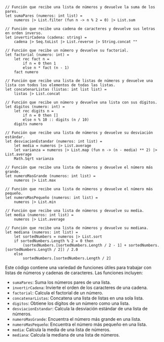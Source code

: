```f#
// Función que recibe una lista de números y devuelve la suma de los pares.
let sumaPares (numeros: int list) =
    numeros |> List.filter (fun n -> n % 2 = 0) |> List.sum

// Función que recibe una cadena de caracteres y devuelve sus letras en orden inverso.
let invertirCadena (cadena: string) =
    cadena |> Seq.toList |> List.reverse |> String.concat ""

// Función que recibe un número y devuelve su factorial.
let factorial (numero: int) =
    let rec fact n =
        if n = 0 then 1
        else n * fact (n - 1)
    fact numero

// Función que recibe una lista de listas de números y devuelve una lista con todos los elementos de todas las listas.
let concatenarListas (listas: int list list) =
    listas |> List.concat

// Función que recibe un número y devuelve una lista con sus dígitos.
let digitos (numero: int) =
    let rec digits n =
        if n = 0 then []
        else n % 10 :: digits (n / 10)
    digits numero

// Función que recibe una lista de números y devuelve su desviación estándar.
let desviacionEstandar (numeros: int list) =
    let media = numeros |> List.average
    let varianza = numeros |> List.map (fun n -> (n - media) ** 2) |> List.average
    Math.Sqrt varianza

// Función que recibe una lista de números y devuelve el número más grande.
let numeroMasGrande (numeros: int list) =
    numeros |> List.max

// Función que recibe una lista de números y devuelve el número más pequeño.
let numeroMasPequeño (numeros: int list) =
    numeros |> List.min

// Función que recibe una lista de números y devuelve su media.
let media (numeros: int list) =
    numeros |> List.average

// Función que recibe una lista de números y devuelve su mediana.
let mediana (numeros: int list) =
    let sortedNumbers = numeros |> List.sort
    if sortedNumbers.Length % 2 = 0 then
        (sortedNumbers.[sortedNumbers.Length / 2 - 1] + sortedNumbers.[sortedNumbers.Length / 2]) / 2.0
    else
        sortedNumbers.[sortedNumbers.Length / 2]
```

Este código contiene una variedad de funciones útiles para trabajar con listas de números y cadenas de caracteres. Las funciones incluyen:

* `sumaPares`: Suma los números pares de una lista.
* `invertirCadena`: Invierte el orden de los caracteres de una cadena.
* `factorial`: Calcula el factorial de un número.
* `concatenarListas`: Concatena una lista de listas en una sola lista.
* `digitos`: Obtiene los dígitos de un número como una lista.
* `desviacionEstandar`: Calcula la desviación estándar de una lista de números.
* `numeroMasGrande`: Encuentra el número más grande en una lista.
* `numeroMasPequeño`: Encuentra el número más pequeño en una lista.
* `media`: Calcula la media de una lista de números.
* `mediana`: Calcula la mediana de una lista de números.